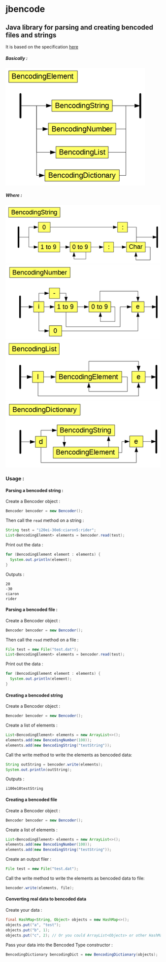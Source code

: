 # jbencode
## Java library for parsing and creating bencoded files and strings

It is based on the specification [here](https://wiki.theory.org/BitTorrentSpecification#Bencoding "Bencoding specification")

##### Basically :

![Bencoding Element](diagrams/BencodingElement.png "BencodingElement")
##### Where :
![Bencoding String](diagrams/BencodingString.png "Bencoding String")
![Bencoding Number](diagrams/BencodingNumber.png "Bencoding Number")
![Bencoding List](diagrams/BencodingList.png "Bencoding List")
![Bencoding Dictionary](diagrams/BencodingDictionary.png "Bencoding Dictionary")

### Usage :

#### Parsing a bencoded string :
Create a Bencoder object :
```java
Bencoder bencoder = new Bencoder();
```
Then call the `read` method on a string :
```java
String test = "i20ei-30e6:ciaron5:rider";
List<BencodingElement> elements = bencoder.read(test);
```
Print out the data :
```java
for (BencodingElement element : elements) {
  System.out.println(element);
}
```
Outputs :
```
20
-30
ciaron
rider
```
#### Parsing a bencoded file :
Create a Bencoder object :
```java
Bencoder bencoder = new Bencoder();
```
Then call the `read` method on a file :
```java
File test = new File("test.dat");
List<BencodingElement> elements = bencoder.read(test);
```
Print out the data :
```java
for (BencodingElement element : elements) {
  System.out.println(element);
}
```
#### Creating a bencoded string
Create a Bencoder object :
```java
Bencoder bencoder = new Bencoder();
```
Create a list of elements :
```java
List<BencodingElement> elements = new ArrayList<>();
elements.add(new BencodingNumber(100));
elements.add(new BencodingString("testString"));
```
Call the write method to write the elements as bencoded data:
```java
String outString = bencoder.write(elements);
System.out.println(outString);
```
Outputs :
```
i100e10testString
```
#### Creating a bencoded file
Create a Bencoder object :
```java
Bencoder bencoder = new Bencoder();
```
Create a list of elements :
```java
List<BencodingElement> elements = new ArrayList<>();
elements.add(new BencodingNumber(100));
elements.add(new BencodingString("testString"));
```
Create an output filer :
```java
File test = new File("test.dat");
```
Call the write method to write the elements as bencoded data to file:
```java
bencoder.write(elements, file);
```
#### Converting real data to bencoded data
Create your data :
```java
final HashMap<String, Object> objects = new HashMap<>();
objects.put("a", "test");
objects.put("b", 1);
objects.put("c", 2); // Or you could ArrayList<Objects> or other HashMaps
```
Pass your data into the Bencoded Type constructor :
```java
BencodingDictionary bencodingDict = new BencodingDictionary(objects);
```
